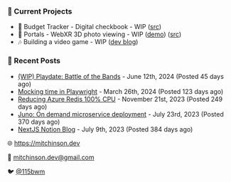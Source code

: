 ### 📌 Current Projects
- 💸 Budget Tracker - Digital checkbook - WIP ([src](https://github.com/bmitchinson/budget-entry))
- 📸 Portals - WebXR 3D photo viewing - WIP ([demo](https://portals.mitchinson.dev/)) ([src](https://github.com/bmitchinson/vr-jpg-viewer-webxr))
- 🎶 Building a video game - WIP ([dev blog](https://blog.mitchinson.dev/playdate-dev-one))

### 📝 Recent Posts

- [(WIP) Playdate: Battle of the Bands](https://blog.mitchinson.dev/playdate-dev-one) - June 12th, 2024 (Posted 45 days ago)
- [Mocking time in Playwright](https://blog.mitchinson.dev/playwright-mock-time) - March 26th, 2024 (Posted 123 days ago)
- [Reducing Azure Redis 100% CPU](https://blog.mitchinson.dev/redis-cpu) - November 21st, 2023 (Posted 249 days ago)
- [Juno: On demand microservice deployment](https://blog.mitchinson.dev/juno) - July 23rd, 2023 (Posted 370 days ago)
- [NextJS Notion Blog](https://blog.mitchinson.dev/blog-2023) - July 9th, 2023 (Posted 384 days ago)

🌐 https://mitchinson.dev

💌 mitchinson.dev@gmail.com

🐦 [@115bwm](https://twitter.com/115bwm)